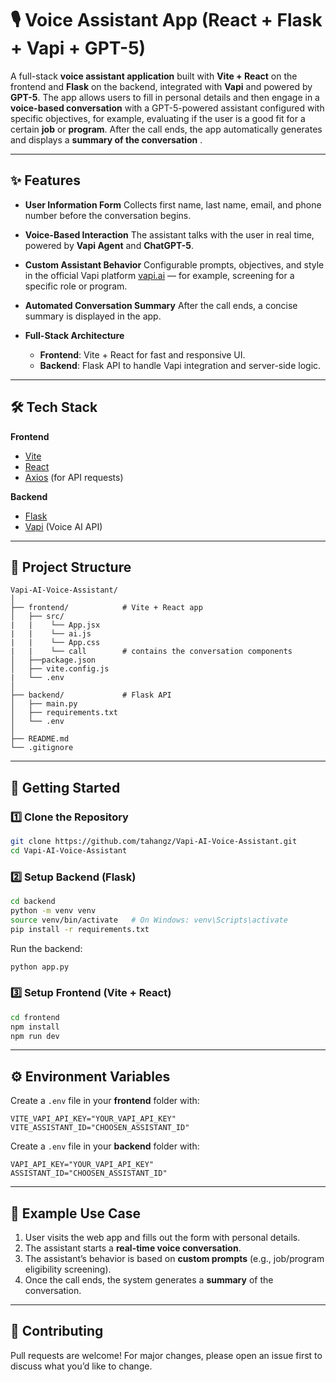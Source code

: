 # 🎙️ Voice Assistant App (React + Flask + Vapi + GPT-5)

A full-stack **voice assistant application** built with **Vite + React** on the frontend and **Flask** on the backend, integrated with **Vapi** and powered by **GPT-5**.
The app allows users to fill in personal details and then engage in a **voice-based conversation** with a GPT-5-powered assistant configured with specific objectives, for example, evaluating if the user is a good fit for a certain **job** or **program**.
After the call ends, the app automatically generates and displays a **summary of the conversation** .

---

## ✨ Features

* **User Information Form**
  Collects first name, last name, email, and phone number before the conversation begins.

* **Voice-Based Interaction**
  The assistant talks with the user in real time, powered by **Vapi Agent** and **ChatGPT-5**.

* **Custom Assistant Behavior**
  Configurable prompts, objectives, and style in the official Vapi platform [vapi.ai](https://vapi.ai/) — for example, screening for a specific role or program.

* **Automated Conversation Summary**
  After the call ends, a concise summary is displayed in the app.

* **Full-Stack Architecture**

  * **Frontend**: Vite + React for fast and responsive UI.
  * **Backend**: Flask API to handle Vapi integration and server-side logic.

---

## 🛠️ Tech Stack

**Frontend**

* [Vite](https://vitejs.dev/)
* [React](https://react.dev/)
* [Axios](https://axios-http.com/) (for API requests)

**Backend**

* [Flask](https://flask.palletsprojects.com/)
* [Vapi](https://vapi.ai/) (Voice AI API)


---

## 📂 Project Structure

```
Vapi-AI-Voice-Assistant/
│
├── frontend/            # Vite + React app
│   ├── src/
|   |    └── App.jsx
|   |    └── ai.js
|   |    └── App.css
|   |    └── call        # contains the conversation components
│   ├──package.json
│   ├── vite.config.js
|   └── .env
│
├── backend/             # Flask API
│   ├── main.py
│   ├── requirements.txt
│   └── .env
│
├── README.md
└── .gitignore
```

---

## 🚀 Getting Started

### 1️⃣ Clone the Repository

```bash
git clone https://github.com/tahangz/Vapi-AI-Voice-Assistant.git
cd Vapi-AI-Voice-Assistant
```

### 2️⃣ Setup Backend (Flask)

```bash
cd backend
python -m venv venv
source venv/bin/activate   # On Windows: venv\Scripts\activate
pip install -r requirements.txt
```

Run the backend:

```bash
python app.py
```

### 3️⃣ Setup Frontend (Vite + React)

```bash
cd frontend
npm install
npm run dev
```

---

## ⚙️ Environment Variables

Create a `.env` file in your **frontend** folder with:

```
VITE_VAPI_API_KEY="YOUR_VAPI_API_KEY"
VITE_ASSISTANT_ID="CHOOSEN_ASSISTANT_ID"
```
Create a `.env` file in your **backend** folder with:

```
VAPI_API_KEY="YOUR_VAPI_API_KEY"
ASSISTANT_ID="CHOOSEN_ASSISTANT_ID"
```

---

## 🎯 Example Use Case

1. User visits the web app and fills out the form with personal details.
2. The assistant starts a **real-time voice conversation**.
3. The assistant’s behavior is based on **custom prompts** (e.g., job/program eligibility screening).
4. Once the call ends, the system generates a **summary** of the conversation.

---


## 🤝 Contributing

Pull requests are welcome! For major changes, please open an issue first to discuss what you’d like to change.

